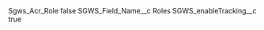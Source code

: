 <?xml version="1.0" encoding="UTF-8"?>
<CustomMetadata xmlns="http://soap.sforce.com/2006/04/metadata" xmlns:xsi="http://www.w3.org/2001/XMLSchema-instance" xmlns:xsd="http://www.w3.org/2001/XMLSchema">
    <label>Sgws_Acr_Role</label>
    <protected>false</protected>
    <values>
        <field>SGWS_Field_Name__c</field>
        <value xsi:type="xsd:string">Roles</value>
    </values>
    <values>
        <field>SGWS_enableTracking__c</field>
        <value xsi:type="xsd:boolean">true</value>
    </values>
</CustomMetadata>
